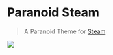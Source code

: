 # Paranoid Steam
> A Paranoid Theme for [Steam](https://store.steampowered.com)

![](https://i.imgur.com/6rPk9f4.png)

